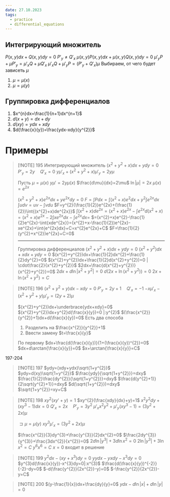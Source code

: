 ```yaml
---
date: 27.10.2023
tags:
  - practice
  - differential_equations
---
```

## Интегрирующий множитель
$P(x,y)dx+Q(x,y)dy=0$
$P'_{y}\neq Q'_{x}$
$\mu(x,y)P(x,y)dx+\mu(x,y)Q(x,y)dy=0$
$\mu'_{y}P+\mu P'_{y}=\mu'_{x}Q+\mu Q'_{x}$
$\mu'_{x}Q+\mu'_{y}P=(P'_{y}+Q'_{x})\mu$
Выбираем, от чего будет зависеть $\mu$
1. $\mu=\mu(x)$
2. $\mu=\mu(y)$

## Группировка дифференциалов
1. $x^{n}dx=\frac{1}{n+1}dx^{n+1}$
2. $d(x+y)=dx+dy$
3. $d(xy)=ydx+xdy$
4. $d(\frac{x}{y})=\frac{ydx-xdy}{y^{2}}$

# Примеры
> [!NOTE] 195
> Интегрирующий множитель
> $(x^{2}+y^{2}+x)dx+ydy=0$
> $P'_{y}=2y\quad Q'_{x}=0$
> $y\mu'_{x}+(x^{2}+y^{2}+x)\mu'_{y}=2y\mu$
> 
> Пусть $\mu=\mu(x)$
> $y\mu'=2y\mu(x)$
> $\frac{d\mu}{dx}=2\mu$
> $\ln{|\mu|}=2x$
> $\mu(x)=e^{2x}$
> 
> $(x^{2}+y^{2}+x)e^{2x}dx+ye^{2x}dy=0$
> $F=\int{P}dx=\int{(x^{2}+x)e^{2}}dx+y^{2}\int{e^{2x}}dx$
> $\int{udv}=uv-\int{vdu}$
> $F=y^{2}(\frac{1}{2})e^{2x}+(\frac{1}{2})\int{(x^{2}+x)de^{2x}}$
> $\int{(x^{2}+x)de^{2x}}=(x^{2}+x)e^{2x}-\int{e^{2x}d(x^{2}+x)}=(x^{2}+x)e^{2x}-2\int{xe^{2x}dx}-\int{e^{2x}dx}=$
> $=(x^{2}+x)e^{2}-\frac{1}{2}e^{2x}-\int{xde^{2x}}=(x^{2}+x-\frac{1}{2})e^{2x}-xe^{2x}+\int{e^{2x}dx}+C=x^{2}e^{2x}+C$
> $F=\frac{1}{2}(y^{2}+x^{2})e^{2x}+C=0$
> 
> ---
> Группировка дифференциалов
> $(x^{2}+y^{2}+x)dx+ydy=0$
> $(x^{2}+y^{2})dx+xdx+ydy=0$
> $(x^{2}+y^{2})dx+\frac{1}{2}dx^{2}+\frac{1}{2}dy^{2}=0$
> $(x^{2}+y^{2})dx+\frac{1}{2}d(x^{2}+y^{2})=0 | \cdot\frac{2}{x^{2}+y^{2}}$
> $2dx+\frac{d(x^{2}+y^{2})}{x^{2}+y^{2}}=0$
> $2dx+d\ln{|x^{2}+y^{2}|}=0$
> $d(2x+\ln{(x^{2}+y^{2})})=0$
> $2x+\ln{(x^{2}+y^{2})}=C$

> [!NOTE] 196
> $(x^{2}+y^{2}+y)dx-xdy=0$
> $P'_{y}=2y+1\quad Q'_{x}=-1$
> $-x\mu'_{x}-(x^{2}+y^{2}+y)\mu'_{y}=(2y+2)\mu$
> 
> $(x^{2}+y^{2})dx+\underbrace{ydx+xdy}=0$
> $(x^{2}+y^{2})dx+y^{2}d(\frac{x}{y})=0 |:y^{2}$
> $(\frac{x^{2}}{y^{2}}+1)dx+d(\frac{x}{y})=0$
> Есть два способа
> 1. Разделить на $\frac{x^{2}}{y^{2}}+1$
> 2. Ввести замену $t=\frac{x}{y}$
> 
> По первому
> $dx+\frac{d(\frac{x}{y})}{1+(\frac{x}{y})^{2}}=0$
> $dx+d\arctan{\frac{x}{y}}=0$
> $x+\arctan{\frac{x}{y}}=C$


197-204

> [!NOTE] 197
> $ydy=(xdy+ydx)\sqrt{1+y^{2}}$
> $ydy=d(xy)\sqrt{1+y^{2}}$
> $\frac{ydy}{\sqrt{1+y^{2}}}=dxy$
> $\frac{1}{2}\frac{dy^{2}}{\sqrt{1+y^{2}}}=dxy$
> $\frac{d(y^{2}+1)}{2\sqrt{y^{2}+1}}=dxy$
> $d(\sqrt{1+y^{2}})=dxy$
> $\sqrt{1+y^{2}}=xy+C$


> [!NOTE] 198
> $xy^{2}(xy'+y)=1$
> $xy^{2}(\frac{xdy}{dx}+y)=1$
> $x^{2}y^{2}dy+(xy^{3}-1)dx=0$
> $Q'_{x}=2x\quad P'_{y}=3y^{2}$
> $\mu'_{x}x^{2}y^{2}+\mu'_{y}(xy^{3}-1)=(3y^{2}+2x)\mu$
> 
> $\sqsupset \mu=\mu(y)$
> $xy^{3}\mu'_{x}=(3y^{2}+2x)\mu$
> 
> $\frac{x^{2}}{3}dy^{3}+\frac{y^{3}}{2}dx^{2}=0$
> $\frac{2dy^{3}}{y^{3}}+\frac{3dx^{2}}{x^{2}}=0$
> $2d\ln{|y^{3}|}+3d\ln{x^{2}}=0$
> $2\ln{|y^{3}|}+3\ln{x^{2}}=C$
> $y^{6}x^{6}=C$
> $x=0$ входит в решение


> [!NOTE] 199
> $y^{2}dx-(xy+x^{3})dy=0$
> $yydx-yxdy-x^3dy=0$
> $y^{3}d(\frac{x}{y})-x^{3}dy=0|:x^{3}$
> $\frac{d(\frac{x}{y})^{-2}}{-2}-dy=0$
> $-d(\frac{y^{2}}{2x^{2}}-y)=0$
> $-\frac{y^{2}}{2x^{2}}-y=C$


> [!NOTE] 200
> $(y-\frac{1}{x})dx+\frac{dy}{y}=0$
> $ydx-d\ln{|x|}+d\ln{|y|}=0$


